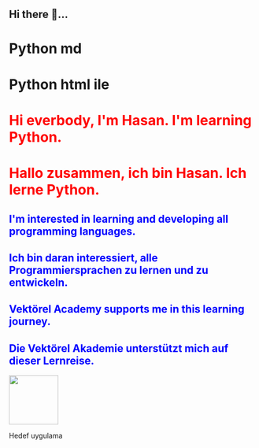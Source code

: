 ## Hi there 👋...
# Python md
<h1>Python html ile</h1>
<h1 style="color:red">Hi everbody, I'm Hasan. I'm learning Python.</h1>
<h1 style="color:red">Hallo zusammen, ich bin Hasan. Ich lerne Python.</h1>
<h2 style="color:blue">I'm interested in learning and developing all programming languages.</h2>
<h2 style="color:blue">Ich bin daran interessiert, alle Programmiersprachen zu lernen und zu entwickeln.</h2>
<h2 style="color:blue">Vektörel Academy supports me in this learning journey.</h2>
<h2 style="color:blue">Die Vektörel Akademie unterstützt mich auf dieser Lernreise.</h2>

<img height="100" src="https://beecrowd.com/wp-content/uploads/2024/04/2022-07-19-Melhores-cursos-de-Python.jpg"/>
<p>Hedef uygulama</p>
<!--
**HMA09/HMA09** is a ✨ _special_ ✨ repository because its `README.md` (this file) appears on your GitHub profile.

Here are some ideas to get you started:

- 🔭 I’m currently working on ...
- 🌱 I’m currently learning ...
- 👯 I’m looking to collaborate on ...
- 🤔 I’m looking for help with ...
- 💬 Ask me about ...
- 📫 How to reach me: ...
- 😄 Pronouns: ...
- ⚡ Fun fact: ...
-->
